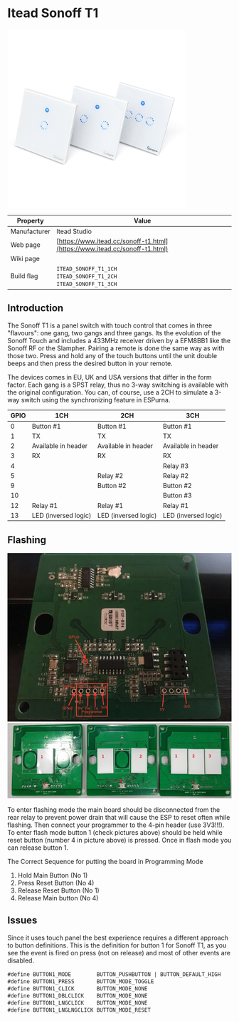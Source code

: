 # Itead Sonoff T1

![Sonoff RF](images/devices/itead-sonoff-t1.jpg)

|Property|Value|
|---|---|
|Manufacturer|Itead Studio|
|Web page|[https://www.itead.cc/sonoff-t1.html](https://www.itead.cc/sonoff-t1.html)|
|Wiki page||
|Build flag|`ITEAD_SONOFF_T1_1CH` <br> `ITEAD_SONOFF_T1_2CH` <br> `ITEAD_SONOFF_T1_3CH`|

## Introduction

The Sonoff T1 is a panel switch with touch control that comes in three "flavours": one gang, two gangs and three gangs. Its the evolution of the Sonoff Touch and includes a 433MHz receiver driven by a EFM8BB1 like the Sonoff RF or the Slampher. Pairing a remote is done the same way as with those two. Press and hold any of the touch buttons until the unit double beeps and then press the desired button in your remote.

The devices comes in EU, UK and USA versions that differ in the form factor. Each gang is a SPST relay, thus no 3-way switching is available with the original configuration. You can, of course, use a 2CH to simulate a 3-way switch using the synchronizing feature in ESPurna.

|GPIO|1CH|2CH|3CH|
|---|---|---|---|
|0|Button #1|Button #1|Button #1|
|1|TX|TX|TX|
|2|Available in header|Available in header|Available in header|
|3|RX|RX|RX|
|4|||Relay #3|
|5||Relay #2|Relay #2|
|9||Button #2|Button #2|
|10|||Button #3|
|12|Relay #1|Relay #1|Relay #1|
|13|LED (inversed logic)|LED (inversed logic)|LED (inversed logic)|

## Flashing

![Sonoff T1 - Inside back view](images/flashing/sonoff-t1-flash.jpg)
![Sonoff T1 - Inside back view](images/flashing/sonoff-t1-flash-2.jpg)

To enter flashing mode the main board should be disconnected from the rear relay to prevent power drain that will cause the ESP to reset often while flashing. Then connect your programmer to the 4-pin header (use 3V3!!!). To enter flash mode button 1 (check pictures above) should be held while reset button (number 4 in picture above) is pressed. Once in flash mode you can release button 1.

The Correct Sequence for putting the board in Programming Mode

1. Hold Main Button (No 1)
2. Press Reset Button (No 4)
3. Release Reset Button (No 1)
4. Release Main button (No 4)

## Issues

Since it uses touch panel the best experience requires a different approach to button definitions. This is the definition for button 1 for Sonoff T1, as you see the event is fired on press (not on release) and most of other events are disabled.

```
#define BUTTON1_MODE        BUTTON_PUSHBUTTON | BUTTON_DEFAULT_HIGH
#define BUTTON1_PRESS       BUTTON_MODE_TOGGLE
#define BUTTON1_CLICK       BUTTON_MODE_NONE
#define BUTTON1_DBLCLICK    BUTTON_MODE_NONE
#define BUTTON1_LNGCLICK    BUTTON_MODE_NONE
#define BUTTON1_LNGLNGCLICK BUTTON_MODE_RESET
```
